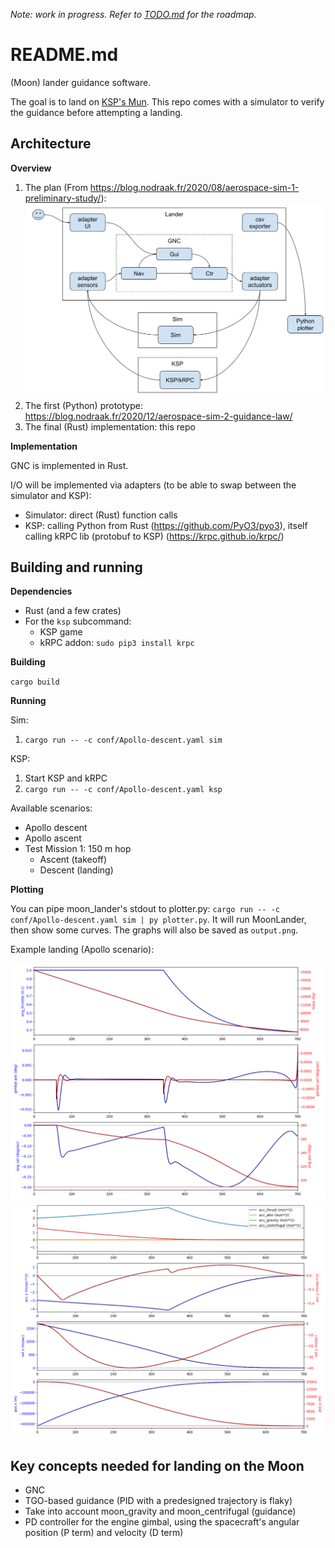 *Note: work in progress. Refer to [TODO.md](TODO.md) for the roadmap.*

# README.md

(Moon) lander guidance software.

The goal is to land on [KSP's Mun](https://wiki.kerbalspaceprogram.com/wiki/Mun).
This repo comes with a simulator to verify the guidance before attempting a landing.

## Architecture

**Overview**

1. The plan (From https://blog.nodraak.fr/2020/08/aerospace-sim-1-preliminary-study/): ![](docs/images/Architecture.svg)
2. The first (Python) prototype: <https://blog.nodraak.fr/2020/12/aerospace-sim-2-guidance-law/>
3. The final (Rust) implementation: this repo

**Implementation**

GNC is implemented in Rust.

I/O will be implemented via adapters (to be able to swap between the simulator and KSP):

* Simulator: direct (Rust) function calls
* KSP: calling Python from Rust (https://github.com/PyO3/pyo3), itself calling kRPC lib (protobuf to KSP) (https://krpc.github.io/krpc/)

## Building and running

**Dependencies**

* Rust (and a few crates)
* For the `ksp` subcommand:
    * KSP game
    * kRPC addon: `sudo pip3 install krpc`

**Building**

`cargo build`

**Running**

Sim:

1. `cargo run -- -c conf/Apollo-descent.yaml sim`

KSP:

1. Start KSP and kRPC
2. `cargo run -- -c conf/Apollo-descent.yaml ksp`

Available scenarios:

* Apollo descent
* Apollo ascent
* Test Mission 1: 150 m hop
    * Ascent (takeoff)
    * Descent (landing)

**Plotting**

You can pipe moon_lander's stdout to plotter.py: `cargo run -- -c conf/Apollo-descent.yaml sim | py plotter.py`.
It will run MoonLander, then show some curves.
The graphs will also be saved as `output.png`.

Example landing (Apollo scenario):

![](docs/images/plot_ctr_ang.png)
![](docs/images/plot_nav.png)

## Key concepts needed for landing on the Moon

* GNC
* TGO-based guidance (PID with a predesigned trajectory is flaky)
* Take into account moon_gravity and moon_centrifugal (guidance)
* PD controller for the engine gimbal, using the spacecraft's angular position (P term) and velocity (D term)
